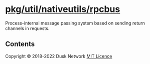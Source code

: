# [pkg/util/nativeutils/rpcbus](./pkg/util/nativeutils/rpcbus)

Process-internal message passing system based on sending return channels in
requests.

<!-- ToC start -->

## Contents

<!-- ToC end -->

Copyright © 2018-2022 Dusk Network
[MIT Licence](https://github.com/dusk-network/dusk-blockchain/blob/master/LICENSE)
